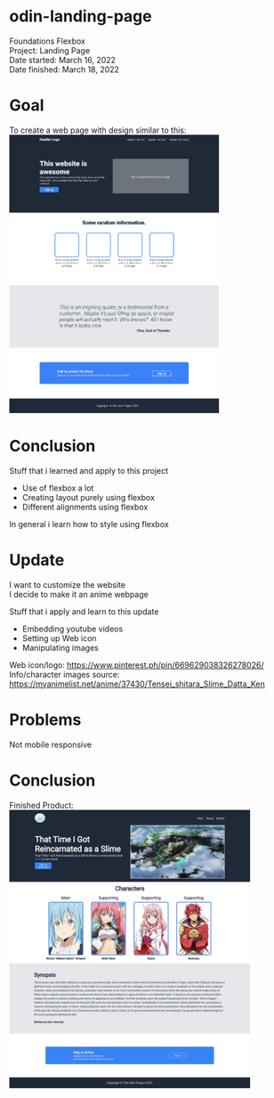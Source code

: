 # odin-landing-page
Foundations Flexbox\
Project: Landing Page\
Date started: March 16, 2022\
Date finished: March 18, 2022


# Goal
To create a web page with design similar to this:\
<img height="500px" alt="desired output" src="https://github.com/rohb22/odin-landing-page/blob/main/desired-output.png?raw=true">


# Conclusion
Stuff that i learned and apply to this project

- Use of flexbox a lot
- Creating layout purely using flexbox
- Different alignments using flexbox

In general i learn how to style using flexbox


# Update
I want to customize the website\
I decide to make it an anime webpage

Stuff that i apply and learn to this update

- Embedding youtube videos
- Setting up Web icon
- Manipulating images

Web icon/logo: https://www.pinterest.ph/pin/669629038326278026/ \
Info/character images source: https://myanimelist.net/anime/37430/Tensei_shitara_Slime_Datta_Ken


# Problems
Not mobile responsive

# Conclusion 
Finished Product:
<img height="500px" alt="final-photo" src="https://github.com/rohb22/odin-landing-page/blob/main/images/Final.png?raw=true">
